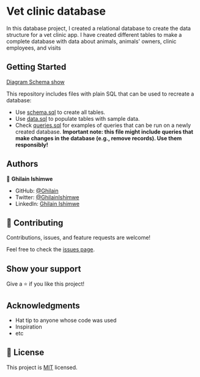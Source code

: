 # Vet clinic database
In this database project, I created a relational database to create the data structure for a vet clinic app. I have created different tables to make a complete database with data about animals, animals' owners, clinic employees, and visits

## Getting Started
[Diagram Schema show](https://user-images.githubusercontent.com/67911212/179798585-31538080-3edc-4422-bcc6-3fb4fd29b1fd.png)

This repository includes files with plain SQL that can be used to recreate a database:

- Use [schema.sql](./schema.sql) to create all tables.
- Use [data.sql](./data.sql) to populate tables with sample data.
- Check [queries.sql](./queries.sql) for examples of queries that can be run on a newly created database. **Important note: this file might include queries that make changes in the database (e.g., remove records). Use them responsibly!**


## Authors

👤 **Ghilain Ishimwe**

- GitHub: [@Ghilain](https://github.com/Ghilain)
- Twitter: [@GhilainIshimwe](https://twitter.com/GhilainIshimwe)
- LinkedIn: [Ghilain Ishimwe](https://www.linkedin.com/in/ghilain-ishimwe/)


## 🤝 Contributing

Contributions, issues, and feature requests are welcome!

Feel free to check the [issues page](../../issues/).

## Show your support

Give a ⭐️ if you like this project!

## Acknowledgments

- Hat tip to anyone whose code was used
- Inspiration
- etc

## 📝 License

This project is [MIT](./MIT.md) licensed.
